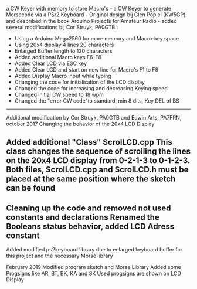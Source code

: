
a CW Keyer with memory to store Macro's - 
a CW Keyer to generate Morsecode via a PS/2 Keyboard - 
Original design bij Glen Popiel (KW5GP) and desbribed in the book Arduino Projects for Amateur Radio - 
added several modifications bij Cor Struyk, PA0GTB :
-  Using a Arduino Mega2560 for more memory and Macro-key space
-  Using 20x4 display 4 lines 20 characters
-  Enlarged Buffer length to 120 characters
-  Added additional Macro keys F6-F8
-  Added Clear LCD via ESC key
-  Added Clear LCD and start on new line for Macro's F1 to F8
-  Added Display Macro input while typing
-  Changing the code for initialisation of the LCD display
-  Changed the code for increasing and decreasing Keying speed
-  Changed initial CW speed to 18 wpm
-  Changed the "error CW code"to standard, min 8 dits, Key DEL of BS
-------------------------------------------------------------------------
Additional modification by Cor Struyk, PA0GTB and Edwin Arts, PA7FRN, october 2017
   Changing the behavior of the 20x4 LCD Display
   
   Added additional "Class" ScrolLCD.cpp
   This class changes the sequence of scrolling the lines on the 20x4 LCD display
   from 0-2-1-3 to 0-1-2-3. Both files, ScrolLCD.cpp and ScrolLCD.h must be placed at the same position where the sketch can be found
   --
   Cleaning up the code and removed not used constants and declarations
   Renamed the Booleans status behavior, added LCD Adress constant
   --
   Added modified ps2keyboard library due to enlarged keyboard buffer for this project
   and the necessary Morse library
   
   February 2019
   Modified program sketch and Morse Library
   Added some Progsigns like AR, BT, BK, KA and SK
   Used progsigns are shown on LCD Display
   
